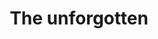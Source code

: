 ---
layout: post
title: 'The unforgotten'
story: 'http://www.bostonglobe.com/metro/2014/07/26/students-make-efforts-identify-immigrants-buried-unmarked-graves-near-southwest-border/4iDqnsqHzu9m8N6pPZXffI/story.html'
text: 'A long form story about immigrants found dead crossing the border from Mexico in Brooks County, Texas.'
vimeo: '<iframe src="//player.vimeo.com/video/101822829?title=0&amp;byline=0&amp;portrait=0&amp;color=ffffff" width="640" height="359" frameborder="0" webkitallowfullscreen mozallowfullscreen allowfullscreen></iframe>'
---